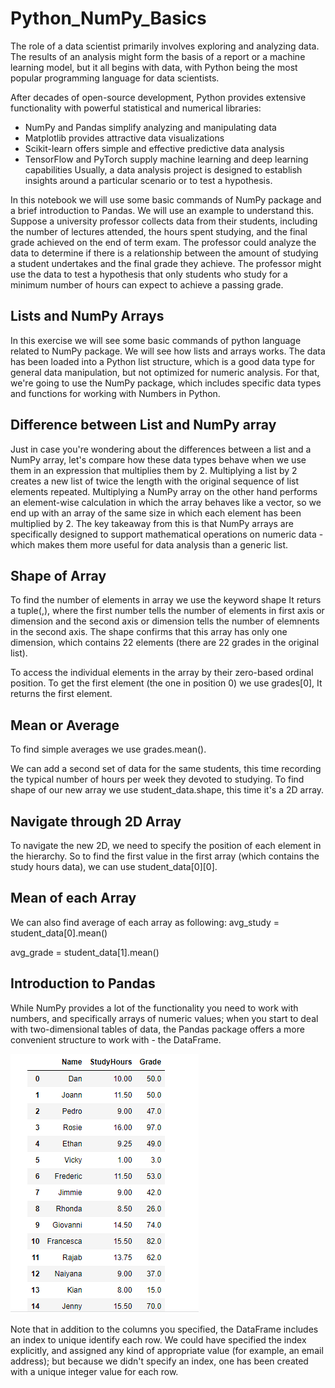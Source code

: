 # Python_NumPy_Basics

The role of a data scientist primarily involves exploring and analyzing data. The results of an analysis might form the basis of a report or a machine learning model, but it all begins with data, with Python being the most popular programming language for data scientists.

After decades of open-source development, Python provides extensive functionality with powerful statistical and numerical libraries:

* NumPy and Pandas simplify analyzing and manipulating data
* Matplotlib provides attractive data visualizations
* Scikit-learn offers simple and effective predictive data analysis
* TensorFlow and PyTorch supply machine learning and deep learning capabilities
Usually, a data analysis project is designed to establish insights around a particular scenario or to test a hypothesis.

In this notebook we will use some basic commands of NumPy package and a brief introduction to Pandas. We will use an example to understand this. Suppose a university professor collects data from their students, including the number of lectures attended, the hours spent studying, and the final grade achieved on the end of term exam. The professor could analyze the data to determine if there is a relationship between the amount of studying a student undertakes and the final grade they achieve. The professor might use the data to test a hypothesis that only students who study for a minimum number of hours can expect to achieve a passing grade.

## Lists and NumPy Arrays
In this exercise we will see some basic commands of python language related to NumPy package. We will see how lists and arrays works. The data has been loaded into a Python list structure, which is a good data type for general data manipulation, but not optimized for numeric analysis. For that, we're going to use the NumPy package, which includes specific data types and functions for working with Numbers in Python.

## Difference between List and NumPy array
Just in case you're wondering about the differences between a list and a NumPy array, let's compare how these data types behave when we use them in an expression that multiplies them by 2. Multiplying a list by 2 creates a new list of twice the length with the original sequence of list elements repeated. Multiplying a NumPy array on the other hand performs an element-wise calculation in which the array behaves like a vector, so we end up with an array of the same size in which each element has been multiplied by 2. The key takeaway from this is that NumPy arrays are specifically designed to support mathematical operations on numeric data - which makes them more useful for data analysis than a generic list.

## Shape of Array
To find the number of elements in array we use the keyword shape It returs a tuple(,), where the first number tells the number of elements in first axis or dimension and the second axis or dimension tells the number of elemnents in the second axis. The shape confirms that this array has only one dimension, which contains 22 elements (there are 22 grades in the original list).

To access the individual elements in the array by their zero-based ordinal position. To get the first element (the one in position 0) we use grades[0], It returns the first element.

## Mean or Average 
To find simple averages we use grades.mean().

We can add a second set of data for the same students, this time recording the typical number of hours per week they devoted to studying. To find shape of our new array we use student_data.shape, this time it's a 2D array.

## Navigate through 2D Array
To navigate the new 2D, we need to specify the position of each element in the hierarchy. So to find the first value in the first array (which contains the study hours data), we can use student_data[0][0].

## Mean of each Array
We can also find average of each array as following:
avg_study = student_data[0].mean()

avg_grade = student_data[1].mean()

## Introduction to Pandas
While NumPy provides a lot of the functionality you need to work with numbers, and specifically arrays of numeric values; when you start to deal with two-dimensional tables of data, the Pandas package offers a more convenient structure to work with - the DataFrame.

![This is an image](https://github.com/monazza-qk92/Python_NumPy_Basics/blob/main/pandaaa.png)

Note that in addition to the columns you specified, the DataFrame includes an index to unique identify each row. We could have specified the index explicitly, and assigned any kind of appropriate value (for example, an email address); but because we didn't specify an index, one has been created with a unique integer value for each row.

